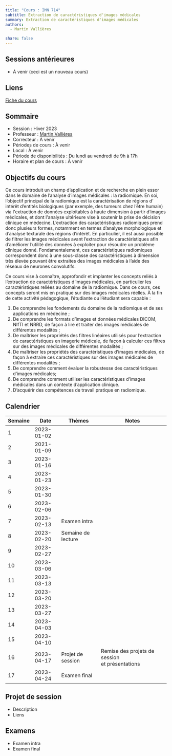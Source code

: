 ```yaml
---
title: "Cours : IMN 714"
subtitle: Extraction de caractéristiques d'images médicales
summary: Extraction de caractéristiques d'images médicales
authors:
  - Martin Vallières

share: false
---
```


## Sessions antérieures

- À venir (ceci est un nouveau cours)

## Liens

[Fiche du cours](https://www.usherbrooke.ca/admission/fiches-cours/IMN714/)

## Sommaire 

- Session : Hiver 2023
- Professeur : [Martin Vallières](mailto:martin.vallieres@usherbrooke.ca)
- Correcteur : À venir
- Périodes de cours : À venir
- Local : À venir
- Période de disponibilités : Du lundi au vendredi de 9h à 17h
- Horaire et plan de cours : À venir

## Objectifs du cours

Ce cours introduit un champ d’application et de recherche en plein essor dans le domaine de l’analyse d’images 
médicales : la radiomique. En soi, l’objectif principal de la radiomique est la caractérisation de régions d’
intérêt d’entités biologiques (par exemple, des tumeurs chez l’être humain) via l'extraction de données exploitables 
à haute dimension à partir d’images médicales, et dont l'analyse ultérieure vise à soutenir la prise de décision 
clinique en médecine. L’extraction des caractéristiques radiomiques prend donc plusieurs formes, notamment en termes 
d’analyse morphologique et d’analyse texturale des régions d’intérêt. En particulier, il est aussi possible de 
filtrer les images médicales avant l’extraction de caractéristiques afin d’améliorer l’utilité des données à 
exploiter pour résoudre un problème clinique donné. Fondamentalement, ces caractéristiques radiomiques correspondent 
donc à une sous-classe des caractéristiques à dimension très élevée pouvant être extraites des images médicales à 
l’aide des réseaux de neurones convolutifs. 

Ce cours vise à connaître, approfondir et implanter les concepts reliés à l’extraction de caractéristiques d’images médicales, en particulier les caractéristiques reliées au domaine de la radiomique. Dans ce cours, ces concepts seront mis en pratique sur des images médicales réelles. À la fin de cette activité pédagogique, l’étudiante ou l’étudiant sera capable :

1. De comprendre les fondements du domaine de la radiomique et de ses applications en médecine ;
2. De comprendre les formats d’images et données médicales DICOM, NIfTI et NRRD, de façon à lire et traiter des images médicales de différentes modalités ;
3. De maîtriser les propriétés des filtres linéaires utilisés pour l’extraction de caractéristiques en imagerie médicale, de façon à calculer ces filtres sur des images médicales de différentes modalités ;
4. De maîtriser les propriétés des caractéristiques d’images médicales, de façon à extraire ces caractéristiques sur des images médicales de différentes modalités ;
5. De comprendre comment évaluer la robustesse des caractéristiques d’images médicales;
6. De comprendre comment utiliser les caractéristiques d’images médicales dans un contexte d’application clinique.
7. D’acquérir des compétences de travail pratique en radiomique.   

## Calendrier

<div style="text-align: center;">
  <style>
    .col1{width:50px}
    .col2{width:100px}
    .col3{width:200px}
    .col4{width:400px}
  </style>
<table>
  <thead>
    <tr>
      <th class="col1"><b>Semaine</b></th>
      <th class="col2"><b>Date</b></th>
      <th class="col3"><b>Thèmes</b></th>
      <th class="col4"><b>Notes</b></th>
    </tr>
  </thead>
  <tbody>
    <tr>
      <td>1</td>
      <td>2023-01-02</td>
      <td></td>
      <td></td>
    </tr>
    <tr>
      <td>2</td>
      <td>2021-01-09</td>
      <td></td>
      <td></td>
    </tr>
    <tr>
      <td>3</td>
      <td>2023-01-16</td>
      <td></td>
      <td></td>
    </tr>
    <tr>
      <td>4</td>
      <td>2023-01-23</td>
      <td></td>
      <td></td>
    </tr>
    <tr>
      <td>5</td>
      <td>2023-01-30</td>
      <td></td>
      <td></td>
    </tr>
    <tr>
      <td>6</td>
      <td>2023-02-06</td>
      <td></td>
      <td></td>
    </tr>
    <tr>
      <td>7</td>
      <td>2023-02-13</td>
      <td>Examen intra</td>
      <td></td>
    </tr>
    <tr>
      <td>8</td>
      <td>2023-02-20</td>
      <td>Semaine de lecture</td>
      <td></td>
    </tr>
    <tr>
      <td>9</td>
      <td>2023-02-27</td>
      <td></td>
      <td></td>
    </tr>
    <tr>
      <td>10</td>
      <td>2023-03-06</td>
      <td></td>
      <td></td>
    </tr>
    <tr>
      <td>11</td>
      <td>2023-03-13</td>
      <td></td>
      <td></td>
    </tr>
    <tr>
      <td>12</td>
      <td>2023-03-20</td>
      <td></td>
      <td></td>
    </tr>
    <tr>
      <td>13</td>
      <td>2023-03-27</td>
      <td></td>
      <td></td>
    </tr>
    <tr>
      <td>14</td>
      <td>2023-04-03</td>
      <td></td>
      <td></td>
    </tr>
    <tr>
      <td>15</td>
      <td>2023-04-10</td>
      <td></td>
      <td></td>
    </tr>
    <tr>
      <td>16</td>
      <td>2023-04-17</td>
      <td>Projet de session</td>
      <td>Remise des projets de session<br>et présentations</td>
    </tr>
    <tr>
      <td>17</td>
      <td>2023-04-24</td>
      <td>Examen final</td>
      <td></td>
    </tr>
  </tbody>
</table>
</div>

## Projet de session

- Description
- Liens

## Examens

- Examen intra
- Examen final

